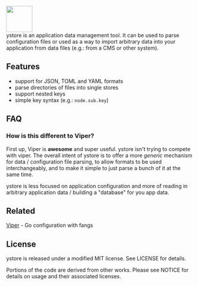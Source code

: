 <br/>
<img src="https://storage.googleapis.com/product-logos/logo_ystore.png" width="70" height="70">
<br/>
ystore is an application data management tool. It can be used to parse configuration files or used as a way to import arbitrary data into your application from data files (e.g.: from a CMS or other system).

## Features

- support for JSON, TOML and YAML formats
- parse directories of files into single stores
- support nested keys
- simple key syntax (e.g.: `node.sub.key`)

## FAQ

### How is this different to Viper?

First up, Viper is **awesome** and super useful. ystore isn't trying to compete with viper. The overall intent of ystore is to offer a more *generic* mechanism for data / configuration file parsing, to allow formats to be used interchangeably, and to make it simple to just parse a bunch of it at the same time. 

ystore is less focused on application configuration and more of reading in arbitrary application data / building a "database" for you app data. 

## Related

[Viper](https://github.com/spf13/viper) - Go configuration with fangs

## License
ystore is released under a modified MIT license. See LICENSE for details.

Portions of the code are derived from other works. Please see NOTICE for details on usage and their associated licenses.